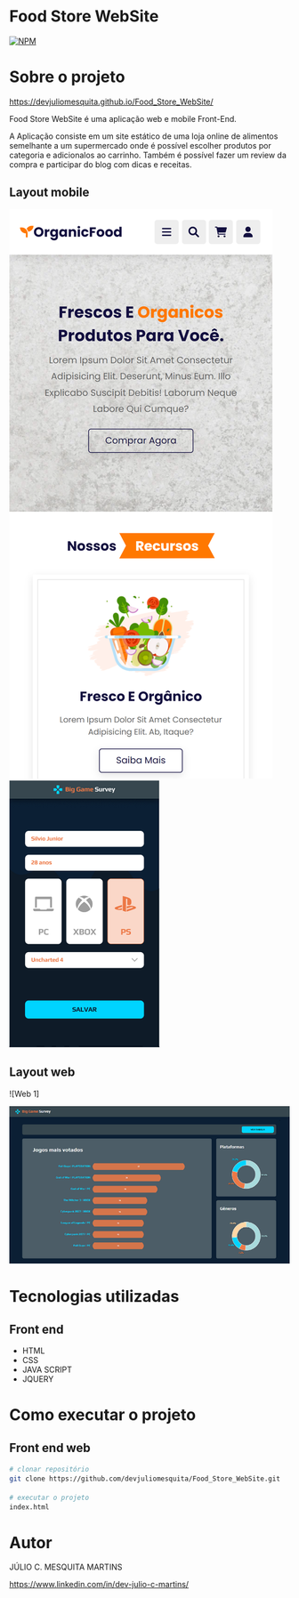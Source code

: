 # Food Store WebSite
[![NPM](https://img.shields.io/npm/l/react)](https://github.com/devjuliomesquita/Food_Store_WebSite/blob/main/LICENSE) 

# Sobre o projeto

https://devjuliomesquita.github.io/Food_Store_WebSite/

Food Store WebSite é uma aplicação web e mobile Front-End.

A Aplicação consiste em um site estático de uma loja online de alimentos semelhante a um supermercado onde é possível escolher produtos por categoria e adicionalos ao carrinho. Também é possível fazer um review da compra e participar do blog com dicas e receitas.

## Layout mobile
![Mobile 1](https://github.com/devjuliomesquita/Food_Store_WebSite/blob/main/image/devjuliomesquita.github.io_Food_Store_WebSite_(Pixel%205)%20(1).png) ![Mobile 2](https://github.com/acenelio/assets/raw/main/sds1/mobile2.png)

## Layout web
![Web 1]

![Web 2](https://github.com/acenelio/assets/raw/main/sds1/web2.png)

# Tecnologias utilizadas
## Front end
- HTML
- CSS
- JAVA SCRIPT
- JQUERY
# Como executar o projeto

## Front end web

```bash
# clonar repositório
git clone https://github.com/devjuliomesquita/Food_Store_WebSite.git

# executar o projeto
index.html

```

# Autor

JÚLIO C. MESQUITA MARTINS

https://www.linkedin.com/in/dev-julio-c-martins/

